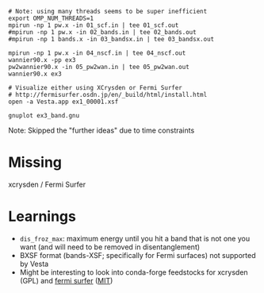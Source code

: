 ```
# Note: using many threads seems to be super inefficient
export OMP_NUM_THREADS=1 
mpirun -np 1 pw.x -in 01_scf.in | tee 01_scf.out
#mpirun -np 1 pw.x -in 02_bands.in | tee 02_bands.out
#mpirun -np 1 bands.x -in 03_bandsx.in | tee 03_bandsx.out

mpirun -np 1 pw.x -in 04_nscf.in | tee 04_nscf.out
wannier90.x -pp ex3
pw2wannier90.x -in 05_pw2wan.in | tee 05_pw2wan.out
wannier90.x ex3

# Visualize either using XCrysden or Fermi Surfer
# http://fermisurfer.osdn.jp/en/_build/html/install.html
open -a Vesta.app ex1_00001.xsf

gnuplot ex3_band.gnu
```

Note: Skipped the "further ideas" due to time constraints


# Missing

xcrysden / Fermi Surfer

# Learnings

 * `dis_froz_max`: maximum energy until you hit a band that is not one you want (and will need to be removed in disentanglement)
 * BXSF format (bands-XSF; specifically for Fermi surfaces) not supported by Vesta
 * Might be interesting to look into conda-forge feedstocks for xcrysden (GPL) and [fermi surfer](https://osdn.net/projects/fermisurfer/scm/git/fermisurfer/tree/master/) ([MIT](https://osdn.net/projects/fermisurfer/scm/git/fermisurfer/blobs/master/doc/en/copy.rst))
